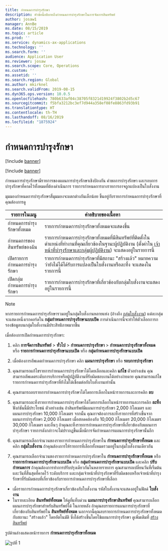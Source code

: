 ```yaml
---
title: กำหนดการบำรุงรักษา
description: หัวข้อนี้อธิบายถึงกำหนดการบำรุงรักษาในการจัดการสินทรัพย์
author: josaw1
manager: AnnBe
ms.date: 08/15/2019
ms.topic: article
ms.prod: ''
ms.service: dynamics-ax-applications
ms.technology: ''
ms.search.form: ''
audience: Application User
ms.reviewer: josaw
ms.search.scope: Core, Operations
ms.custom: ''
ms.assetid: ''
ms.search.region: Global
ms.author: mkirknel
ms.search.validFrom: 2019-08-15
ms.dyn365.ops.version: 10.0.5
ms.openlocfilehash: 780b633af04c38705f8321d19924f3802b2d5c67
ms.sourcegitcommit: f5bfa3212bc3ef7d944a358ef08fe8863fd93b91
ms.translationtype: HT
ms.contentlocale: th-TH
ms.lasthandoff: 08/16/2019
ms.locfileid: "1875924"
---
```

# <a name="maintenance-schedule"></a>กำหนดการบำรุงรักษา

[!include [banner](../../includes/banner.md)]

[!include [banner](../../includes/preview-banner.md)]

กำหนดการบำรุงรักษามีรายการของแผนการบำรุงรักษาเชิงป้องกัน คำขอการบำรุงรักษา และรอบการบำรุงรักษาที่คาดไว้ทั้งหมดที่ต้องดำเนินการ รายการกำหนดการบางรายการอาจถูกแปลงเป็นใบสั่งงาน

มุมมองกำหนดการบำรุงรักษาสี่มุมมองจะแตกต่างกันเล็กน้อย ขึ้นอยู่กับรายการกำหนดการบำรุงรักษาที่คุณต้องการดู

| รายการในเมนู                  | คำอธิบายของเนื้อหา                                                                                                                                             |
|----------------------------|----------------------------------------------------------------------------------------------------------------------------------------------------------------------------------------------|
| กำหนดการบำรุงรักษาทั้งหมด       | รายการกำหนดการบำรุงรักษาทั้งหมดจะแสดงขึ้น     |
| กำหนดการของสินทรัพย์ของฉัน        | รายการกำหนดการบำรุงรักษาทั้งหมดที่มีสินทรัพย์ที่ติดตั้งในตำแหน่งที่ทำงานที่คุณเกี่ยวข้องในฐานะผู้ปฏิบัติงาน (ตั้งค่าใน [เจ้าหน้าที่บำรุงรักษาและกลุ่มผู้ปฏิบัติงาน](../setup-for-objects/workers-and-worker-groups.md)) จะแสดงอยู่ในรายการนี้ |
| เปิดรายการกำหนดการบำรุงรักษา | รายการกำหนดการบำรุงรักษาที่มีสถานะ "สร้างแล้ว" หมายความว่ายังไม่ได้ได้รับการแปลงเป็นใบสั่งงานหรือละทิ้ง จะแสดงในรายการนี้                                            |
| เปิดกลุ่มกำหนดการบำรุงรักษา | รายการกำหนดการบำรุงรักษาที่เกี่ยวข้องกับกลุ่มใบสั่งงานจะแสดงอยู่ในรายการนี้                                                                                                                  |

>[!NOTE]
>หากรายการกำหนดการบำรุงรักษารวมอยู่ในกลุ่มใบสั่งงานหลายแห่ง (อ้างถึง [กลุ่มใบสั่งงาน](../work-orders/work-order-pools.md)) แต่ละกลุ่มจะแสดงหนึ่งเรกคอร์ดใน **กลุ่มกำหนดการบำรุงรักษาแบบเปิด** การดำเนินการนี้จะทำให้ตัวเลือกการกรองข้อมูลบนกลุ่มใบสั่งงานมีประสิทธิภาพมากขึ้น

เมื่อต้องการเปิดกำหนดการบำรุงรักษา:

1. คลิก **การจัดการสินทรัพย์** > **ทั่วไป** > **กำหนดการบำรุงรักษา** > **กำหนดการบำรุงรักษาทั้งหมด** หรือ **รายการกำหนดการบำรุงรักษาแบบเปิด** หรือ **กลุ่มกำหนดการบำรุงรักษาแบบเปิด**

2. เมื่อต้องการอัพเดตกำหนดการบำรุงรักษา คลิก **แผนการบำรุงรักษา** หรือ **รอบการบำรุงรักษา** 

3. คุณสามารถแก้ไขรายการกำหนดการบำรุงรักษาได้โดยเลือกและคลิก **แก้ไข** ตัวอย่างเช่น คุณสามารถอัพเดตระดับการบริการหรือผู้ปฏิบัติงานที่รับผิดชอบงานได้อย่างง่ายดาย คุณสามารถแก้ไขรายการกำหนดการบำรุงรักษาที่ยังไม่ได้เชื่อมต่อกับใบสั่งงานเท่านั้น

4. คุณสามารถลบรายการกำหนดการบำรุงรักษาได้โดยการเลือกในหน้ารายการและการคลิก **ลบ**

5. คุณสามารถละทิ้งรายการกำหนดการบำรุงรักษาได้โดยการเลือกในหน้ารายการและการคลิก **ละทิ้ง** ฟังก์ชันนี้มีประโยชน์ ตัวอย่างเช่น ถ้าสินทรัพย์มีแผนการบำรุงรักษา 2,000 กิโลเมตร และแผนการบำรุงรักษา 10,000 กิโลเมตร จากนั้น คุณอาจต้องการละทิ้งรายการที่สร้างขึ้นจากแผนการบำรุงรักษา 2,000 กิโลเมตร เมื่อสอดคล้องกับ 10,000 กิโลเมตร 20,000 กิโลเมตร 30,000 กิโลเมตร และอื่นๆ ถ้าคุณละทิ้งรายการกำหนดการบำรุงรักษาที่เกี่ยวข้องกับแผนการบำรุงรักษา รายการดังกล่าวจะไม่ปรากฏขึ้นเมื่อมีการจัดกำหนดการแผนการบำรุงรักษานั้นอีก

6. คุณสามารถเลือกจำนวนของรายการกำหนดการบำรุงรักษาใน **กำหนดการบำรุงรักษาทั้งหมด** และคลิก **กลุ่มใบสั่งงาน** ถ้าคุณต้องการให้รายการที่เลือกทั้งหมดรวมอยู่ในกลุ่มใบสั่งงานเดียวกัน

7. คุณสามารถเลือกจำนวนของรายการกำหนดการบำรุงรักษาใน **กำหนดการบำรุงรักษาทั้งหมด** หรือ **รายการกำหนดการบำรุงรักษาแบบเปิด** หรือ **กลุ่มกำหนดการบำรุงรักษาแบบเปิด** และคลิก **ปรับกำหนดการ** ถ้าคุณต้องการทำการปรับปรุงเดียวกันในหลายรายการ คุณสามารถเปลี่ยนวันที่เริ่มต้นและวันที่สิ้นสุดที่คาดไว้ ระดับบริการ และกลุ่มเจ้าหน้าที่บำรุงรักษาที่รับผิดชอบหรือเจ้าหน้าที่บำรุงรักษาที่รับผิดชอบที่เกี่ยวข้องกับรายการกำหนดการบำรุงรักษาที่เลือก

- เมื่อรายการกำหนดการบำรุงรักษาเกี่ยวข้องกับใบสั่งงาน รหัสใบสั่งงานจะแสดงอยู่ในฟิลด์ **ใบสั่งงาน**  
- ในรายละเอียด **สินทรัพย์ทั้งหมด** ให้ดูที่แท็บด่วน **แผนการบำรุงรักษาสินทรัพย์** คุณสามารถเลือกแผนการบำรุงรักษาสำหรับสินทรัพย์ได้ ในภายหลัง ถ้าคุณลบรายการแผนการบำรุงรักษาที่เกี่ยวข้องกับสินทรัพย์ใน **สินทรัพย์ทั้งหมด** นอกจากนี้คุณลบรายการกำหนดการบำรุงรักษาทั้งหมดกับสถานะ "สร้างแล้ว" โดยอัตโนมัติ ซึ่งได้สร้างขึ้นโดยใช้แผนการบำรุงรักษา ดูเพิ่มเติมที่ [สร้างสินทรัพย์](../objects/create-an-object.md)

รูปด้านล่างแสดงหน้ารายการ **กำหนดการบำรุงรักษาทั้งหมด**

![รูปที่ 1](media/16-preventive-maintenance.png)

